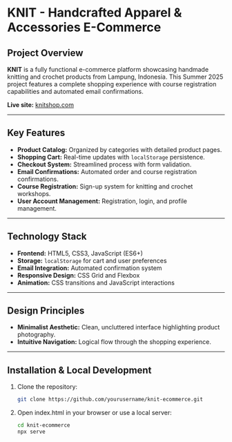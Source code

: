 # **KNIT - Handcrafted Apparel & Accessories E-Commerce**

## Project Overview
**KNIT** is a fully functional e-commerce platform showcasing handmade knitting and crochet products from Lampung, Indonesia. This Summer 2025 project features a complete shopping experience with course registration capabilities and automated email confirmations.

**Live site:** [knitshop.com](https://knitshop.com)

---

## Key Features
- **Product Catalog:** Organized by categories with detailed product pages.
- **Shopping Cart:** Real-time updates with `localStorage` persistence.
- **Checkout System:** Streamlined process with form validation.
- **Email Confirmations:** Automated order and course registration confirmations.
- **Course Registration:** Sign-up system for knitting and crochet workshops.
- **User Account Management:** Registration, login, and profile management.

---

## Technology Stack
- **Frontend:** HTML5, CSS3, JavaScript (ES6+)
- **Storage:** `localStorage` for cart and user preferences
- **Email Integration:** Automated confirmation system
- **Responsive Design:** CSS Grid and Flexbox
- **Animation:** CSS transitions and JavaScript interactions

---

## Design Principles
- **Minimalist Aesthetic:** Clean, uncluttered interface highlighting product photography.
- **Intuitive Navigation:** Logical flow through the shopping experience.

---

## Installation & Local Development
1. Clone the repository:

   ```bash
   git clone https://github.com/yourusername/knit-ecommerce.git
   ```
2. Open index.html in your browser or use a local server:

   ```bash
   cd knit-ecommerce
   npx serve
   ```
    

